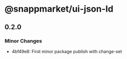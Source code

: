 # @snappmarket/ui-json-ld

## 0.2.0
### Minor Changes

- 4bf49e8: First minor package publish with change-set
